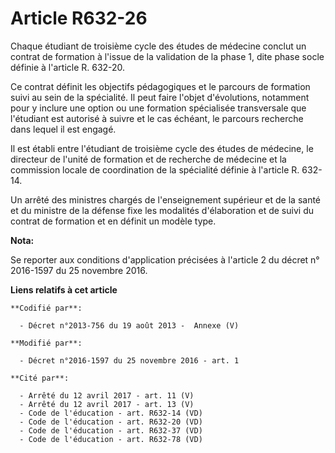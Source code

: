 # Article R632-26

Chaque étudiant de troisième cycle des études de médecine conclut un contrat de formation à l'issue de la validation de la
phase 1, dite phase socle définie à l'article R. 632-20. 

Ce contrat définit les objectifs pédagogiques et le parcours de formation suivi au sein de la spécialité. Il peut faire
l'objet d'évolutions, notamment pour y inclure une option ou une formation spécialisée transversale que l'étudiant est
autorisé à suivre et le cas échéant, le parcours recherche dans lequel il est engagé. 

Il est établi entre l'étudiant de troisième cycle des études de médecine, le directeur de l'unité de formation et de
recherche de médecine et la commission locale de coordination de la spécialité définie à l'article R. 632-14. 

Un arrêté des ministres chargés de l'enseignement supérieur et de la santé et du ministre de la défense fixe les modalités
d'élaboration et de suivi du contrat de formation et en définit un modèle type.

**Nota:**

Se reporter aux conditions d'application précisées à l'article 2 du décret n° 2016-1597 du 25 novembre 2016.

**Liens relatifs à cet article**

	**Codifié par**:

	  - Décret n°2013-756 du 19 août 2013 -  Annexe (V)

	**Modifié par**:

	  - Décret n°2016-1597 du 25 novembre 2016 - art. 1

	**Cité par**:

	  - Arrêté du 12 avril 2017 - art. 11 (V)
	  - Arrêté du 12 avril 2017 - art. 13 (V)
	  - Code de l'éducation - art. R632-14 (VD)
	  - Code de l'éducation - art. R632-20 (VD)
	  - Code de l'éducation - art. R632-37 (VD)
	  - Code de l'éducation - art. R632-78 (VD)
